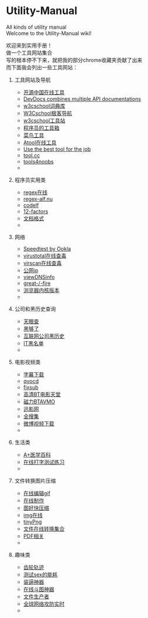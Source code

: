 # Utility-Manual
All kinds of utility manual  
Welcome to the Utility-Manual wiki!   

欢迎来到实用手册！  
做一个工具网站集合   
写的根本停不下来，就把我的部分chrome收藏夹贡献了出来   
而下面我会列出一些工具网站：   

1. 工具网站及导航 
	- [开源中国在线工具](http://tool.oschina.net/)
	- [DevDocs combines multiple API documentations](https://devdocs.io/)
	- [w3cschool词典库](http://www.w3cschool.cn/dict/)
	- [W3Cschool极客导航](https://123.w3cschool.cn/)
	- [w3cschool工具站](https://123.w3cschool.cn/webtools)
	- [程序员的工具箱](http://tool.lu/)
	- [菜鸟工具](https://c.runoob.com/)
	- [Atool在线工具](http://www.atool.org/)
	- [Use the best tool for the job](http://itools.com/)
	- [tool.cc](http://tool.cc/t/)
	- [tools4noobs](https://www.tools4noobs.com/online_tools/)
	- []()
	
2. 程序员实用类   
	- [regex在线](https://regex101.com/)
	- [regex-alf.nu](https://alf.nu/RegexGolf)
	- [codelf](https://unbug.github.io/codelf/)
	- [12-factors](https://12factor.net/zh_cn/)
	- [文档格式](http://open.leancloud.cn/)
	- []()

4. 网络
	- [Speedtest by Ookla](http://www.speedtest.net/)
	- [virustotal在线查毒](https://www.virustotal.com/)
	- [virscan在线查毒](http://www.virscan.org/)
	- [公网ip](http://whatmyip.co/)
	- [viewDNSinfo](http://viewdns.info/)
	- [great-/-fire](https://zh.greatfire.org/)
	- [浏览器内核版本](https://liulanmi.com/labs/core.html)
	- []()

5.  公司和黑历史查询
	- [天眼查](http://www.tianyancha.com/)
	- [黑够了](https://www.heigoule.com/)
	- [互联网公司黑历史](http://com.com.sb/)
	- [IT黑名单](http://www.itblacklist.cn/)
	- []()

6.  电影视频类
	- [字幕下载](http://subhd.com)
	- [qvocd](http://www.qvocd.org/)
	- [fixsub](http://www.fixsub.com)
	- [高清BT电影天堂](http://www.btbtdy.com)
	- [磁力BTAVMO](http://www.btavmo.net/)
	- [迅影网](http://www.saaee.com/)
	- [全搜集](http://www.quansouji.com/)
	- [微博视频下载](http://www.weibovideo.com/)
	- []()
  
7.  生活类
	- [A+医学百科](http://www.a-hospital.com)
	- [在线打字测试练习](https://10fastfingers.com/typing-test/simplified-chinese)
	- []()

8. 文件转换图片压缩
	- [在线编辑gif](http://www.gifntext.com/)
	- [在线制作](https://ezgif.com/)
	- [图好快压缩](http://www.tuhaokuai.com/image)
	- [img在线](http://www.iloveimg.com/zh_cn)
	- [tinyPng](https://tinypng.com/)
	- [文件在线转换集合](http://cn.office-converter.com/)   
	- [PDF相关](https://smallpdf.com/cn)
	- []()

9. 趣味类
	- [齿轮轨迹](http://nathanfriend.io/inspirograph/)
	- [测试sex的能耗](http://bang.fit/#/game/players/1)
	- [装逼神器](http://deepba.com/)
	- [在线斗图神器](http://www.jiqie.com/d/index.html)
	- [文件生产者](http://www.xnet.se/fd/)
	- [全球网络攻防实时](http://map.norsecorp.com/#/)
	- []()
	
